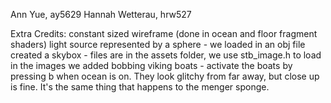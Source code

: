 Ann Yue, ay5629
Hannah Wetterau, hrw527

Extra Credits:
constant sized wireframe (done in ocean and floor fragment shaders)
light source represented by a sphere - we loaded in an obj file
created a skybox - files are in the assets folder, we use stb_image.h to load in
                  the images
we added bobbing viking boats - activate the boats by pressing b when ocean is on.
  They look glitchy from far away, but close up is fine. It's the same thing that
  happens to the menger sponge.
